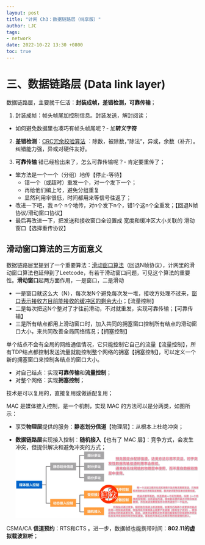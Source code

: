 ```yaml
---
layout: post
title: "计网 Ch3：数据链路层（纯享版）"
author: LJC
tags:
- network
date: 2022-10-22 13:30 +0800
toc: true
---
```


# 三、数据链路层 (Data link layer)

数据链路层，主要就干仨活：**封装成帧，差错检测，可靠传输**；

1. 封装成帧：帧头帧尾加控制信息。封装发送，解封阅读；
- 如何避免数据里也凑巧有帧头帧尾呢？- 加**转义字符**

2. **差错检测**：[CRC冗余校验算法](https://jeremy1lee.github.io/2022/10/21/network-ch3/#32-%E5%BE%AA%E7%8E%AF%E5%86%97%E4%BD%99%E6%A0%A1%E9%AA%8C-crc-cyclic-redundancy-check) ：除数，被除数，”除法“，异或，余数（补齐）。纠错能力强，异或对硬件友好。


3. **可靠传输**
 错已经检出来了，怎么可靠传输呢？- 肯定要重传了；
- 笨方法是一个一个（分组）地传【停止-等待】
    - 错一个（或超时）重发一个，对一个发下一个；
    - 再给他们编上号，避免分组重复
    - 显然利用率很低，时间都用来等信号往返了；
- 改进一下吧，我 n个 n个地传，对n个发下n个，错1个这n个全重发；【回退N帧协议/滑动窗口协议】
- 最后再改进一下，把发送和接收窗口全设置成 宽度和缓冲区大小关联的 滑动窗口【选择重传协议】

## 滑动窗口算法的三方面意义

数据链路层里提到了一个重要算法：[滑动窗口算法](https://baijiahao.baidu.com/s?id=1722866804266375910&wfr=spider&for=pc)（回退N帧协议），计网里的滑动窗口算法也延伸到了Leetcode，有若干滑动窗口问题，可见这个算法的重要性。**滑动窗口**起两方面作用，一是窗口，二是滑动
- 一是窗口就这么大（N），每次发N个避免每次发一堆，接收方处理不过来，<u>窗口表示接收方目前能接收的缓冲区的剩余大小</u>；【流量控制】
- 二是每次把这N个整对了才往前滑动，不对就重发，实现可靠传输；【可靠传输】
- 三是所有结点都用上滑动窗口时，加入共同的拥塞窗口控制所有结点的滑动窗口大小，来共同改善全局网络情况；【拥塞控制】

单个结点不会有全局的网络通信情况，它只能控制它自己的流量【流量控制】，所有TDP结点都控制发送流量就能控制整个网络的拥塞【拥塞控制】，可以定义一个新的拥塞窗口来控制各结点的窗口大小。

- 对自己结点：实现**可靠传输**和**流量控制**；
- 对整个网络：实现**拥塞控制**；


技术是可以复用的，直接复用或做适配复用；

MAC 是媒体接入控制，是一个机制，实现 MAC 的方法可以是分两类，如图所示：
- 享受**物理层**提供的服务：**静态划分信道**【物理层】：从根本上杜绝冲突；

- **数据链路层**实现接入控制：**随机接入**【也有了 MAC 层】：竞争方式，会发生冲突，但提供解决和避免冲突的方式；
![mac02.png](/images/net/mac02.png "MAC 机制的实现方法分类")


CSMA/CA **信道预约**：RTS和CTS 。进一步，数据帧也能携带时间：**802.11的虚拟载波监听**；